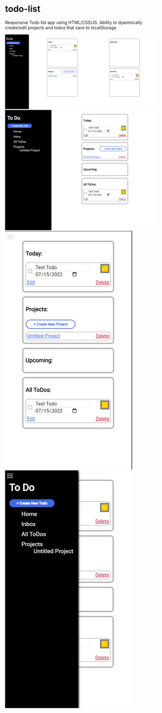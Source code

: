 # todo-list
Responsive Todo list app using HTML/CSS/JS. Ability to dyanmically create/edit projects and todos that save to localStorage.  

<img src="readme-images/full-width-todo-page.png">

<img src="readme-images/medium-width-todo-page.png">

<img src="readme-images/mobile-view-todo-page1.png">

<img src="readme-images/mobile-view-todo-page2.png">
